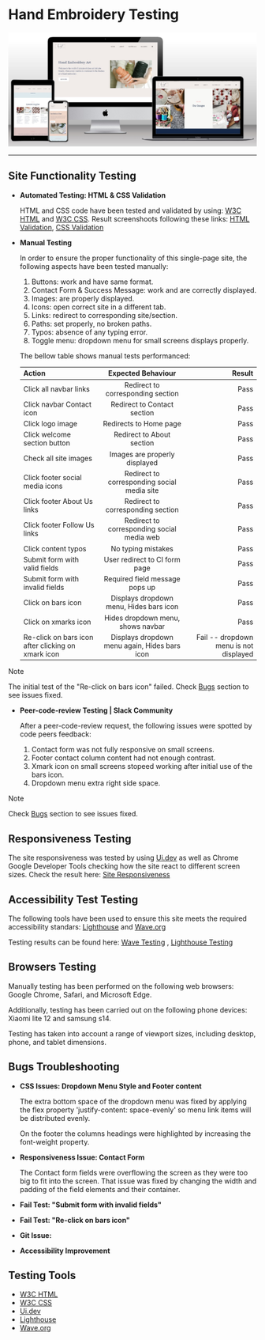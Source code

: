# Hand Embroidery Testing

![Site Mockup](https://github.com/anav-dev/hand-embroidery/blob/main/assets/docs/mockup/site-mockup2.jpg)


---

## Site Functionality Testing
- __Automated Testing: HTML & CSS Validation__

    HTML and CSS code have been tested and validated by using: [W3C HTML](https://validator.w3.org/) and
[W3C CSS](https://jigsaw.w3.org/css-validator/). Result screenshoots following these links: [HTML Validation](https://github.com/anav-dev/hand-embroidery/blob/main/assets/docs/test/W3C-HTML-Validator.jpg), [CSS Validation](https://github.com/anav-dev/hand-embroidery/blob/main/assets/docs/test/W3C-CSS-Validator.jpg)

- __Manual Testing__

    In order to ensure the proper functionality of this single-page site, the following aspects have been tested manually: 

    1. Buttons: work and have same format.
    2. Contact Form & Success Message: work and are correctly displayed.
    3. Images: are properly displayed.
    4. Icons: open correct site in a different tab.
    5. Links: redirect to corresponding site/section.
    6. Paths: set properly, no broken paths.
    7. Typos: absence of any typing error.
    8. Toggle menu: dropdown menu for small screens displays properly.
   
    
    The bellow table shows manual tests performanced:

    | Action | Expected Behaviour | Result |
    | :---         |     :---:      |          ---: |
    | Click all navbar links   | Redirect to corresponding section     | Pass    |
    | Click navbar Contact icon  | Redirect to Contact section     | Pass    |
    | Click logo image   | Redirects to Home page     | Pass    |
    | Click welcome section button  | Redirect to About section     | Pass    |
    | Check all site images   | Images are properly displayed    | Pass    |    
    | Click footer social media icons   | Redirect to corresponding social media site     | Pass    |
    | Click footer About Us links   | Redirect to corresponding section     | Pass    |
    | Click footer Follow Us links    | Redirect to corresponding social media web     | Pass    |
    | Click content typos  | No typing mistakes     | Pass    |
    | Submit form with valid fields  | User redirect to CI form page     | Pass    |
    | Submit form with invalid fields  | Required field message pops up     | Pass    |
    | Click on bars icon  | Displays dropdown menu, Hides bars icon     | Pass    |
    | Click on xmarks icon  | Hides dropdown menu, shows navbar     | Pass    |
    | Re-click on bars icon after clicking on xmark icon  | Displays dropdown menu again, Hides bars icon     | Fail -- dropdown menu is not displayed    |
   


> [!NOTE]
> The initial test of the "Re-click on bars icon" failed. Check [Bugs](https://github.com/anav-dev/hand-embroidery/blob/main/assets/docs/test/TESTING.md#bugs-troubleshooting) section to see issues fixed.



- __Peer-code-review Testing | Slack Community__

    After a peer-code-review request, the following issues were spotted by code peers feedback:

    1. Contact form was not fully responsive on small screens.
    2. Footer contact column content had not enough contrast.
    3. Xmark icon on small screens stopeed working after initial use of the bars icon.
    4. Dropdown menu extra right side space.



> [!NOTE]
> Check [Bugs](https://github.com/anav-dev/hand-embroidery/blob/main/assets/docs/test/TESTING.md#bugs-troubleshooting) section to see issues fixed.



## Responsiveness Testing

The site responsiveness was tested by using [Ui.dev](https://ui.dev/amiresponsive) as well as Chrome Google Developer Tools checking how the site react to different screen sizes. Check the result here: [Site Responsiveness](https://github.com/anav-dev/hand-embroidery/blob/main/assets/docs/mockup/site-mockup.jpg)
 
## Accessibility Test Testing

The following tools have been used to ensure this site meets the required accessibility standars: [Lighthouse](https://developer.chrome.com/docs/lighthouse#:~:text=Lighthouse%20has%20audits%20for%20performance,or%20as%20a%20Node%20module.) and 
[Wave.org](https://wave.webaim.org/)

Testing results can be found here: [Wave Testing](https://github.com/anav-dev/hand-embroidery/blob/main/assets/docs/test/wave-testing.jpg) , [Lighthouse Testing](https://github.com/anav-dev/hand-embroidery/blob/main/assets/docs/test/lighthouse-testing.jpg)

## Browsers Testing

Manually testing has been performed on the following web browsers: Google Chrome, Safari, and Microsoft Edge.

Additionally, testing has been carried out on the following phone devices: Xiaomi lite 12 and samsung s14.

Testing has taken into account a range of viewport sizes, including desktop, phone, and tablet dimensions.

## Bugs Troubleshooting
- __CSS Issues: Dropdown Menu Style and Footer content__

    The extra bottom space of the dropdown menu was fixed by applying the flex property 'justify-content: space-evenly' so menu link items will be distributed evenly.
    
    On the footer the columns headings were highlighted by increasing the font-weight property.

- __Responsiveness Issue: Contact Form__

    The Contact form fields were overflowing the screen as they were too big to fit into the screen. That issue was fixed by changing the width and padding of the field elements and their container.

- __Fail Test: "Submit form with invalid fields"__
- __Fail Test: "Re-click on bars icon"__
- __Git Issue:__
- __Accessibility Improvement__


## Testing Tools

- [W3C HTML](https://validator.w3.org/)
- [W3C CSS](https://jigsaw.w3.org/css-validator/)
- [Ui.dev](https://ui.dev/amiresponsive)
- [Lighthouse](https://developer.chrome.com/docs/lighthouse#:~:text=Lighthouse%20has%20audits%20for%20performance,or%20as%20a%20Node%20module.)
- [Wave.org](https://wave.webaim.org/)
